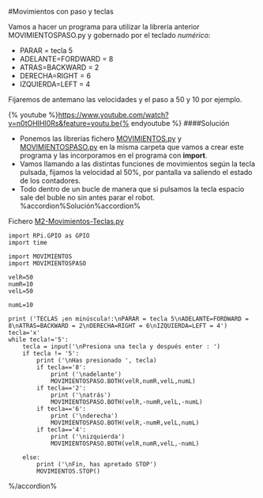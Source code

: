 #Movimientos con paso y teclas

Vamos a hacer un programa para utilizar la librería anterior MOVIMIENTOSPASO.py y gobernado por el teclado *numérico*:

* PARAR = tecla 5
* ADELANTE=FORDWARD = 8
* ATRAS=BACKWARD = 2
* DERECHA=RIGHT = 6
* IZQUIERDA=LEFT = 4

Fijaremos de antemano las velocidades y el paso a 50 y 10 por ejemplo.

{% youtube %}https://www.youtube.com/watch?v=n0tOHIHl0Rs&feature=youtu.be{% endyoutube %}
####Solución
* Ponemos las librerías fichero [MOVIMIENTOS.py](/24-libreria-movimientospy.md) y [MOVIMIENTOSPASO.py](/34-movimientospasopy.md) en la misma carpeta que vamos a crear este programa y las incorporamos en el programa con **import**.
* Vamos llamando a las distintas funciones de movimientos según la tecla pulsada, fijamos la velocidad al 50%, por pantalla va saliendo el estado de los contadores.
* Todo dentro de un bucle de manera que si pulsamos la tecla espacio sale del buble no sin antes parar el robot.
%accordion%Solución%accordion%

Fichero [M2-Movimientos-Teclas.py](https://github.com/JavierQuintana/AlphabotPython/)
```cpp+lineNumbers:true
import RPi.GPIO as GPIO
import time

import MOVIMIENTOS
import MOVIMIENTOSPASO

velR=50
numR=10
velL=50

numL=10

print ('TECLAS ¡en minúscula!:\nPARAR = tecla 5\nADELANTE=FORDWARD = 8\nATRAS=BACKWARD = 2\nDERECHA=RIGHT = 6\nIZQUIERDA=LEFT = 4')
tecla='x' 
while tecla!='5':
    tecla = input('\nPresiona una tecla y después enter : ')
    if tecla != '5':
        print ('\nHas presionado ', tecla)
        if tecla=='8':
            print ('\nadelante')
            MOVIMIENTOSPASO.BOTH(velR,numR,velL,numL)
        if tecla=='2':
            print ('\natrás')
            MOVIMIENTOSPASO.BOTH(velR,-numR,velL,-numL)
        if tecla=='6':
            print ('\nderecha')
            MOVIMIENTOSPASO.BOTH(velR,-numR,velL,numL)
        if tecla=='4':
            print ('\nizquierda')
            MOVIMIENTOSPASO.BOTH(velR,numR,velL,-numL)

    else:
        print ('\nFin, has apretado STOP')
        MOVIMIENTOS.STOP()
```
%/accordion%


